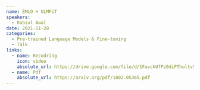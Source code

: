```yaml
---
name: EMLO + ULMFiT 
speakers:
  - Rabiul Awal 
date: 2021-11-28
categories:
  - Pre-trained Language Models & Fine-tuning
  - Talk
links:
  - name: Recodring
    icon: video
    absolute_url: https://drive.google.com/file/d/1FavckUfPz0diPThultvSXkVWi53ZwOtl/view?usp=sharing
  - name: Pdf
    absolute_url: https://arxiv.org/pdf/1802.05365.pdf
---
```


